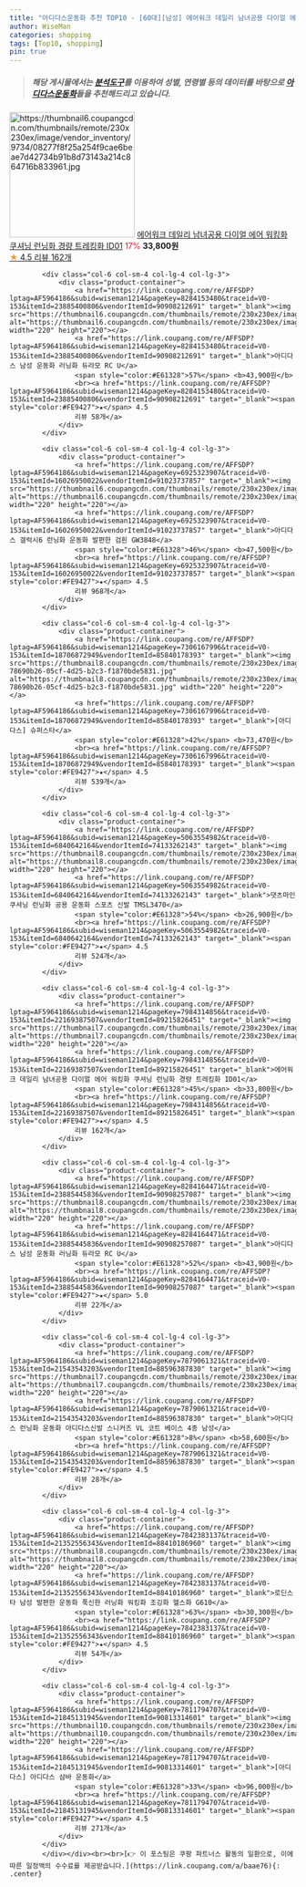 ```yaml
---
title: "아디다스운동화 추천 TOP10 - [60대][남성] 에어워크 데일리 남녀공용 다이얼 에어 워킹화 쿠셔닝 런닝화 경량 트레킹화 ID01"
author: WiseMan
categories: shopping
tags: [Top10, shopping]
pin: true
---
```


> ##### 해당 게시물에서는 [**분석도구**](https://itemscout.io/)를 이용하여 **성별**, **연령별** 등의 데이터를 바탕으로 [**아디다스운동화**](https://link.coupang.com/a/baae76)들을 추천해드리고 있습니다.
<div class="container"><div class="row">
            <div class="col-6 col-sm-4 col-lg-4 col-lg-3">
                <div class="product-container">
                    <a href="https://link.coupang.com/re/AFFSDP?lptag=AF5964186&subid=wiseman1214&pageKey=7984314856&traceid=V0-153&itemId=22169387540&vendorItemId=89215826428" target="_blank"><img src="https://thumbnail6.coupangcdn.com/thumbnails/remote/230x230ex/image/vendor_inventory/9734/08277f8f25a254f9cae6beae7d42734b91b8d73143a214c864716b833961.jpg" alt="https://thumbnail6.coupangcdn.com/thumbnails/remote/230x230ex/image/vendor_inventory/9734/08277f8f25a254f9cae6beae7d42734b91b8d73143a214c864716b833961.jpg" width="220" height="220"></a>
                    <a href="https://link.coupang.com/re/AFFSDP?lptag=AF5964186&subid=wiseman1214&pageKey=7984314856&traceid=V0-153&itemId=22169387540&vendorItemId=89215826428" target="_blank">에어워크 데일리 남녀공용 다이얼 에어 워킹화 쿠셔닝 런닝화 경량 트레킹화 ID01</a>
                    <span style="color:#E61328">17%</span> <b>33,800원</b>
                    <br><a href="https://link.coupang.com/re/AFFSDP?lptag=AF5964186&subid=wiseman1214&pageKey=7984314856&traceid=V0-153&itemId=22169387540&vendorItemId=89215826428" target="_blank"><span style="color:#FE9427">★</span> 4.5
                    리뷰 162개</a>
                </div>
            </div>
            
            <div class="col-6 col-sm-4 col-lg-4 col-lg-3">
                <div class="product-container">
                    <a href="https://link.coupang.com/re/AFFSDP?lptag=AF5964186&subid=wiseman1214&pageKey=8284153480&traceid=V0-153&itemId=23885400806&vendorItemId=90908212691" target="_blank"><img src="https://thumbnail6.coupangcdn.com/thumbnails/remote/230x230ex/image/vendor_inventory/6c20/64243d51501685df614ec9d7aa26fd442cda1e121ca33bccfd4e15cdd9a5.jpg" alt="https://thumbnail6.coupangcdn.com/thumbnails/remote/230x230ex/image/vendor_inventory/6c20/64243d51501685df614ec9d7aa26fd442cda1e121ca33bccfd4e15cdd9a5.jpg" width="220" height="220"></a>
                    <a href="https://link.coupang.com/re/AFFSDP?lptag=AF5964186&subid=wiseman1214&pageKey=8284153480&traceid=V0-153&itemId=23885400806&vendorItemId=90908212691" target="_blank">아디다스 남성 운동화 러닝화 듀라모 RC U</a>
                    <span style="color:#E61328">57%</span> <b>43,900원</b>
                    <br><a href="https://link.coupang.com/re/AFFSDP?lptag=AF5964186&subid=wiseman1214&pageKey=8284153480&traceid=V0-153&itemId=23885400806&vendorItemId=90908212691" target="_blank"><span style="color:#FE9427">★</span> 4.5
                    리뷰 58개</a>
                </div>
            </div>
            
            <div class="col-6 col-sm-4 col-lg-4 col-lg-3">
                <div class="product-container">
                    <a href="https://link.coupang.com/re/AFFSDP?lptag=AF5964186&subid=wiseman1214&pageKey=6925323907&traceid=V0-153&itemId=16026950022&vendorItemId=91023737857" target="_blank"><img src="https://thumbnail6.coupangcdn.com/thumbnails/remote/230x230ex/image/vendor_inventory/6498/11cacccce960ad50f38214d5bb9b929ed3ed4981fb89c8e03469855d9bc2.jpg" alt="https://thumbnail6.coupangcdn.com/thumbnails/remote/230x230ex/image/vendor_inventory/6498/11cacccce960ad50f38214d5bb9b929ed3ed4981fb89c8e03469855d9bc2.jpg" width="220" height="220"></a>
                    <a href="https://link.coupang.com/re/AFFSDP?lptag=AF5964186&subid=wiseman1214&pageKey=6925323907&traceid=V0-153&itemId=16026950022&vendorItemId=91023737857" target="_blank">아디다스 갤럭시6 런닝화 운동화 발편한 검흰 GW3848</a>
                    <span style="color:#E61328">46%</span> <b>47,500원</b>
                    <br><a href="https://link.coupang.com/re/AFFSDP?lptag=AF5964186&subid=wiseman1214&pageKey=6925323907&traceid=V0-153&itemId=16026950022&vendorItemId=91023737857" target="_blank"><span style="color:#FE9427">★</span> 4.5
                    리뷰 968개</a>
                </div>
            </div>
            
            <div class="col-6 col-sm-4 col-lg-4 col-lg-3">
                <div class="product-container">
                    <a href="https://link.coupang.com/re/AFFSDP?lptag=AF5964186&subid=wiseman1214&pageKey=7306167996&traceid=V0-153&itemId=18706872949&vendorItemId=85840178393" target="_blank"><img src="https://thumbnail8.coupangcdn.com/thumbnails/remote/230x230ex/image/retail/images/3333658576961415-78690b26-05cf-4d25-b2c3-f1870bde5831.jpg" alt="https://thumbnail8.coupangcdn.com/thumbnails/remote/230x230ex/image/retail/images/3333658576961415-78690b26-05cf-4d25-b2c3-f1870bde5831.jpg" width="220" height="220"></a>
                    <a href="https://link.coupang.com/re/AFFSDP?lptag=AF5964186&subid=wiseman1214&pageKey=7306167996&traceid=V0-153&itemId=18706872949&vendorItemId=85840178393" target="_blank">[아디다스] 슈퍼스타</a>
                    <span style="color:#E61328">42%</span> <b>73,470원</b>
                    <br><a href="https://link.coupang.com/re/AFFSDP?lptag=AF5964186&subid=wiseman1214&pageKey=7306167996&traceid=V0-153&itemId=18706872949&vendorItemId=85840178393" target="_blank"><span style="color:#FE9427">★</span> 4.5
                    리뷰 539개</a>
                </div>
            </div>
            
            <div class="col-6 col-sm-4 col-lg-4 col-lg-3">
                <div class="product-container">
                    <a href="https://link.coupang.com/re/AFFSDP?lptag=AF5964186&subid=wiseman1214&pageKey=5063554982&traceid=V0-153&itemId=6840642164&vendorItemId=74133262143" target="_blank"><img src="https://thumbnail8.coupangcdn.com/thumbnails/remote/230x230ex/image/vendor_inventory/da2a/a8665a00ac2cd567d2b041a34202e7458db414c45486addcd9ca332735d2.jpg" alt="https://thumbnail8.coupangcdn.com/thumbnails/remote/230x230ex/image/vendor_inventory/da2a/a8665a00ac2cd567d2b041a34202e7458db414c45486addcd9ca332735d2.jpg" width="220" height="220"></a>
                    <a href="https://link.coupang.com/re/AFFSDP?lptag=AF5964186&subid=wiseman1214&pageKey=5063554982&traceid=V0-153&itemId=6840642164&vendorItemId=74133262143" target="_blank">댓츠마인 쿠셔닝 런닝화 공용 운동화 스포츠 신발 TMSL3470</a>
                    <span style="color:#E61328">54%</span> <b>26,900원</b>
                    <br><a href="https://link.coupang.com/re/AFFSDP?lptag=AF5964186&subid=wiseman1214&pageKey=5063554982&traceid=V0-153&itemId=6840642164&vendorItemId=74133262143" target="_blank"><span style="color:#FE9427">★</span> 4.5
                    리뷰 524개</a>
                </div>
            </div>
            
            <div class="col-6 col-sm-4 col-lg-4 col-lg-3">
                <div class="product-container">
                    <a href="https://link.coupang.com/re/AFFSDP?lptag=AF5964186&subid=wiseman1214&pageKey=7984314856&traceid=V0-153&itemId=22169387507&vendorItemId=89215826451" target="_blank"><img src="https://thumbnail7.coupangcdn.com/thumbnails/remote/230x230ex/image/vendor_inventory/fede/ea2e674a15845053ada001cdf71e7a0a4747174a4fa218f58e2d02b6c03e.jpg" alt="https://thumbnail7.coupangcdn.com/thumbnails/remote/230x230ex/image/vendor_inventory/fede/ea2e674a15845053ada001cdf71e7a0a4747174a4fa218f58e2d02b6c03e.jpg" width="220" height="220"></a>
                    <a href="https://link.coupang.com/re/AFFSDP?lptag=AF5964186&subid=wiseman1214&pageKey=7984314856&traceid=V0-153&itemId=22169387507&vendorItemId=89215826451" target="_blank">에어워크 데일리 남녀공용 다이얼 에어 워킹화 쿠셔닝 런닝화 경량 트레킹화 ID01</a>
                    <span style="color:#E61328">45%</span> <b>33,800원</b>
                    <br><a href="https://link.coupang.com/re/AFFSDP?lptag=AF5964186&subid=wiseman1214&pageKey=7984314856&traceid=V0-153&itemId=22169387507&vendorItemId=89215826451" target="_blank"><span style="color:#FE9427">★</span> 4.5
                    리뷰 162개</a>
                </div>
            </div>
            
            <div class="col-6 col-sm-4 col-lg-4 col-lg-3">
                <div class="product-container">
                    <a href="https://link.coupang.com/re/AFFSDP?lptag=AF5964186&subid=wiseman1214&pageKey=8284164471&traceid=V0-153&itemId=23885445836&vendorItemId=90908257087" target="_blank"><img src="https://thumbnail8.coupangcdn.com/thumbnails/remote/230x230ex/image/vendor_inventory/75ec/d8e73899e2544c88c200ed52c8620ccef180dcc6a9131fd18aa236a405aa.jpg" alt="https://thumbnail8.coupangcdn.com/thumbnails/remote/230x230ex/image/vendor_inventory/75ec/d8e73899e2544c88c200ed52c8620ccef180dcc6a9131fd18aa236a405aa.jpg" width="220" height="220"></a>
                    <a href="https://link.coupang.com/re/AFFSDP?lptag=AF5964186&subid=wiseman1214&pageKey=8284164471&traceid=V0-153&itemId=23885445836&vendorItemId=90908257087" target="_blank">아디다스 남성 운동화 러닝화 듀라모 RC U</a>
                    <span style="color:#E61328">52%</span> <b>43,900원</b>
                    <br><a href="https://link.coupang.com/re/AFFSDP?lptag=AF5964186&subid=wiseman1214&pageKey=8284164471&traceid=V0-153&itemId=23885445836&vendorItemId=90908257087" target="_blank"><span style="color:#FE9427">★</span> 5.0
                    리뷰 22개</a>
                </div>
            </div>
            
            <div class="col-6 col-sm-4 col-lg-4 col-lg-3">
                <div class="product-container">
                    <a href="https://link.coupang.com/re/AFFSDP?lptag=AF5964186&subid=wiseman1214&pageKey=7879061321&traceid=V0-153&itemId=21543543203&vendorItemId=88596387830" target="_blank"><img src="https://thumbnail7.coupangcdn.com/thumbnails/remote/230x230ex/image/vendor_inventory/442a/527c606dddbb8dde3c2918057be2b9762d4a3c011b391984c888339975dd.jpg" alt="https://thumbnail7.coupangcdn.com/thumbnails/remote/230x230ex/image/vendor_inventory/442a/527c606dddbb8dde3c2918057be2b9762d4a3c011b391984c888339975dd.jpg" width="220" height="220"></a>
                    <a href="https://link.coupang.com/re/AFFSDP?lptag=AF5964186&subid=wiseman1214&pageKey=7879061321&traceid=V0-153&itemId=21543543203&vendorItemId=88596387830" target="_blank">아디다스 런닝화 운동화 아디다스신발 스니커즈 VL 코트 베이스 4종 남성</a>
                    <span style="color:#E61328">8%</span> <b>58,600원</b>
                    <br><a href="https://link.coupang.com/re/AFFSDP?lptag=AF5964186&subid=wiseman1214&pageKey=7879061321&traceid=V0-153&itemId=21543543203&vendorItemId=88596387830" target="_blank"><span style="color:#FE9427">★</span> 4.5
                    리뷰 28개</a>
                </div>
            </div>
            
            <div class="col-6 col-sm-4 col-lg-4 col-lg-3">
                <div class="product-container">
                    <a href="https://link.coupang.com/re/AFFSDP?lptag=AF5964186&subid=wiseman1214&pageKey=7842383137&traceid=V0-153&itemId=21352556343&vendorItemId=88410186960" target="_blank"><img src="https://thumbnail8.coupangcdn.com/thumbnails/remote/230x230ex/image/vendor_inventory/6ec8/90cebb527fac78b520a7eb86b6823e0af001b595fd228958e26386576d33.jpg" alt="https://thumbnail8.coupangcdn.com/thumbnails/remote/230x230ex/image/vendor_inventory/6ec8/90cebb527fac78b520a7eb86b6823e0af001b595fd228958e26386576d33.jpg" width="220" height="220"></a>
                    <a href="https://link.coupang.com/re/AFFSDP?lptag=AF5964186&subid=wiseman1214&pageKey=7842383137&traceid=V0-153&itemId=21352556343&vendorItemId=88410186960" target="_blank">로딘스타 남성 발편한 운동화 푹신한 러닝화 워킹화 조깅화 헬스화 G610</a>
                    <span style="color:#E61328">63%</span> <b>30,300원</b>
                    <br><a href="https://link.coupang.com/re/AFFSDP?lptag=AF5964186&subid=wiseman1214&pageKey=7842383137&traceid=V0-153&itemId=21352556343&vendorItemId=88410186960" target="_blank"><span style="color:#FE9427">★</span> 4.5
                    리뷰 54개</a>
                </div>
            </div>
            
            <div class="col-6 col-sm-4 col-lg-4 col-lg-3">
                <div class="product-container">
                    <a href="https://link.coupang.com/re/AFFSDP?lptag=AF5964186&subid=wiseman1214&pageKey=7811794707&traceid=V0-153&itemId=21845131945&vendorItemId=90813314601" target="_blank"><img src="https://thumbnail10.coupangcdn.com/thumbnails/remote/230x230ex/image/vendor_inventory/1b39/9c3a51042ed94b46973c38fc4319f732eb85421bd9e2216b8d90ee7fa1a2.jpg" alt="https://thumbnail10.coupangcdn.com/thumbnails/remote/230x230ex/image/vendor_inventory/1b39/9c3a51042ed94b46973c38fc4319f732eb85421bd9e2216b8d90ee7fa1a2.jpg" width="220" height="220"></a>
                    <a href="https://link.coupang.com/re/AFFSDP?lptag=AF5964186&subid=wiseman1214&pageKey=7811794707&traceid=V0-153&itemId=21845131945&vendorItemId=90813314601" target="_blank">[아디다스] 아디다스 삼바 운동화</a>
                    <span style="color:#E61328">33%</span> <b>96,000원</b>
                    <br><a href="https://link.coupang.com/re/AFFSDP?lptag=AF5964186&subid=wiseman1214&pageKey=7811794707&traceid=V0-153&itemId=21845131945&vendorItemId=90813314601" target="_blank"><span style="color:#FE9427">★</span> 4.5
                    리뷰 271개</a>
                </div>
            </div>
            </div></div><br><br>[👉 이 포스팅은 쿠팡 파트너스 활동의 일환으로, 이에 따른 일정액의 수수료를 제공받습니다.](https://link.coupang.com/a/baae76){: .center}